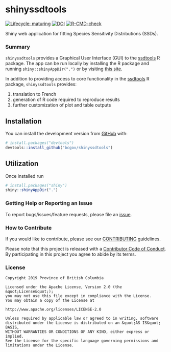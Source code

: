 
<!-- README.md is generated from README.Rmd. Please edit that file -->

# shinyssdtools

<!-- badges: start -->

[![Lifecycle:
maturing](https://img.shields.io/badge/Lifecycle-Maturing-007EC6)](https://github.com/bcgov/repomountie/blob/master/doc/lifecycle-badges.md)
[![DOI](https://joss.theoj.org/papers/10.21105/joss.02848/status.svg)](https://doi.org/10.21105/joss.02848)
[![R-CMD-check](https://github.com/bcgov/shinyssdtools/workflows/R-CMD-check/badge.svg)](https://github.com/bcgov/shinyssdtools/actions)
<!-- badges: end -->

Shiny web application for fitting Species Sensitivity Distributions
(SSDs).

### Summary

`shinyssdtools` provides a Graphical User Interface (GUI) to the
[ssdtools](https://cran.r-project.org/package=ssdtools) R package. The
app can be run locally by installing the R package and running
`shiny::shinyAppDir(".")` or by visiting [this
site](https://bcgov-env.shinyapps.io/ssdtools/).

In addition to providing access to core functionality in the
[ssdtools](https://cran.r-project.org/package=ssdtools) R package,
`shinyssdtools` provides:

1.  translation to French
2.  generation of R code required to reproduce results
3.  further customization of plot and table outputs

## Installation

You can install the development version from
[GitHub](https://github.com/) with:

``` r
# install.packages("devtools")
devtools::install_github("bcgov/shinyssdtools")
```

## Utilization

Once installed run

``` r
# install.packages("shiny")
shiny::shinyAppDir(".")
```

### Getting Help or Reporting an Issue

To report bugs/issues/feature requests, please file an
[issue](https://github.com/bcgov/ssdtools-shiny/issues/).

### How to Contribute

If you would like to contribute, please see our
[CONTRIBUTING](CONTRIBUTING.md) guidelines.

Please note that this project is released with a [Contributor Code of
Conduct](CODE_OF_CONDUCT.md). By participating in this project you agree
to abide by its terms.

### License

    Copyright 2019 Province of British Columbia

    Licensed under the Apache License, Version 2.0 (the &quot;License&quot;);
    you may not use this file except in compliance with the License.
    You may obtain a copy of the License at

    http://www.apache.org/licenses/LICENSE-2.0

    Unless required by applicable law or agreed to in writing, software distributed under the License is distributed on an &quot;AS IS&quot; BASIS,
    WITHOUT WARRANTIES OR CONDITIONS OF ANY KIND, either express or implied.
    See the License for the specific language governing permissions and limitations under the License.
